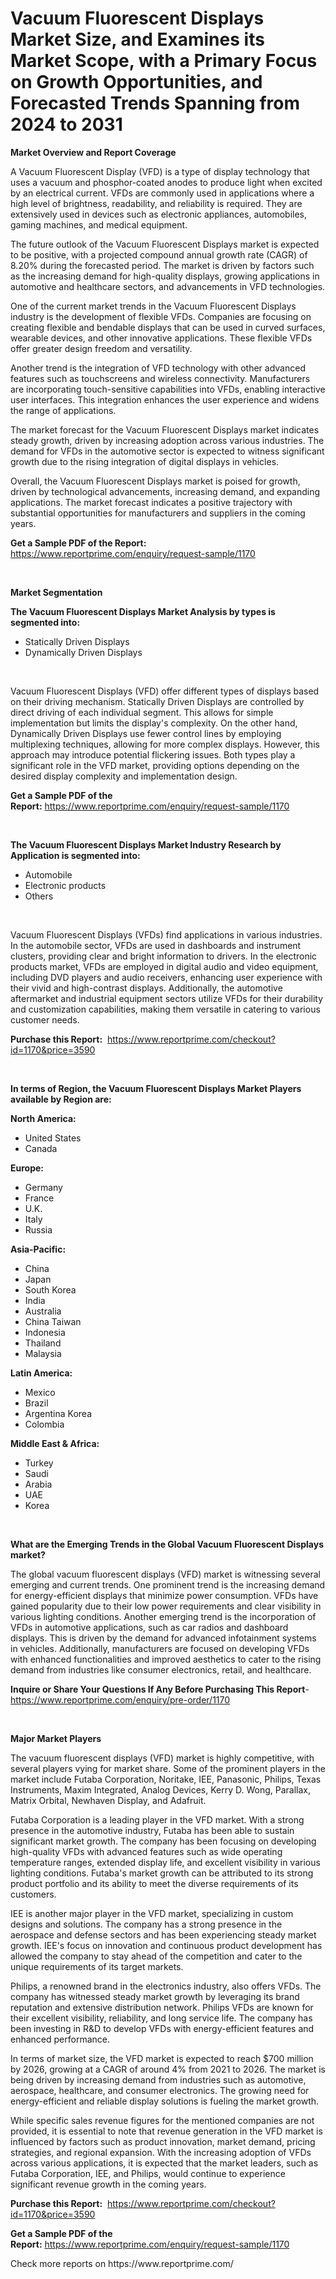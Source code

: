 <p><h1>Vacuum Fluorescent Displays Market Size, and Examines its Market Scope, with a Primary Focus on Growth Opportunities, and Forecasted Trends Spanning from 2024 to 2031</h1></p><p><strong>Market Overview and Report Coverage</strong></p>
<p><p>A Vacuum Fluorescent Display (VFD) is a type of display technology that uses a vacuum and phosphor-coated anodes to produce light when excited by an electrical current. VFDs are commonly used in applications where a high level of brightness, readability, and reliability is required. They are extensively used in devices such as electronic appliances, automobiles, gaming machines, and medical equipment.</p><p>The future outlook of the Vacuum Fluorescent Displays market is expected to be positive, with a projected compound annual growth rate (CAGR) of 8.20% during the forecasted period. The market is driven by factors such as the increasing demand for high-quality displays, growing applications in automotive and healthcare sectors, and advancements in VFD technologies.</p><p>One of the current market trends in the Vacuum Fluorescent Displays industry is the development of flexible VFDs. Companies are focusing on creating flexible and bendable displays that can be used in curved surfaces, wearable devices, and other innovative applications. These flexible VFDs offer greater design freedom and versatility.</p><p>Another trend is the integration of VFD technology with other advanced features such as touchscreens and wireless connectivity. Manufacturers are incorporating touch-sensitive capabilities into VFDs, enabling interactive user interfaces. This integration enhances the user experience and widens the range of applications.</p><p>The market forecast for the Vacuum Fluorescent Displays market indicates steady growth, driven by increasing adoption across various industries. The demand for VFDs in the automotive sector is expected to witness significant growth due to the rising integration of digital displays in vehicles.</p><p>Overall, the Vacuum Fluorescent Displays market is poised for growth, driven by technological advancements, increasing demand, and expanding applications. The market forecast indicates a positive trajectory with substantial opportunities for manufacturers and suppliers in the coming years.</p></p>
<p><strong>Get a Sample PDF of the Report:</strong> <a href="https://www.reportprime.com/enquiry/request-sample/1170">https://www.reportprime.com/enquiry/request-sample/1170</a></p>
<p>&nbsp;</p>
<p><strong>Market Segmentation</strong></p>
<p><strong>The Vacuum Fluorescent Displays Market Analysis by types is segmented into:</strong></p>
<p><ul><li>Statically Driven Displays</li><li>Dynamically Driven Displays</li></ul></p>
<p>&nbsp;</p>
<p><p>Vacuum Fluorescent Displays (VFD) offer different types of displays based on their driving mechanism. Statically Driven Displays are controlled by direct driving of each individual segment. This allows for simple implementation but limits the display's complexity. On the other hand, Dynamically Driven Displays use fewer control lines by employing multiplexing techniques, allowing for more complex displays. However, this approach may introduce potential flickering issues. Both types play a significant role in the VFD market, providing options depending on the desired display complexity and implementation design.</p></p>
<p><strong>Get a Sample PDF of the Report:</strong>&nbsp;<a href="https://www.reportprime.com/enquiry/request-sample/1170">https://www.reportprime.com/enquiry/request-sample/1170</a></p>
<p>&nbsp;</p>
<p><strong>The Vacuum Fluorescent Displays Market Industry Research by Application is segmented into:</strong></p>
<p><ul><li>Automobile</li><li>Electronic products</li><li>Others</li></ul></p>
<p>&nbsp;</p>
<p><p>Vacuum Fluorescent Displays (VFDs) find applications in various industries. In the automobile sector, VFDs are used in dashboards and instrument clusters, providing clear and bright information to drivers. In the electronic products market, VFDs are employed in digital audio and video equipment, including DVD players and audio receivers, enhancing user experience with their vivid and high-contrast displays. Additionally, the automotive aftermarket and industrial equipment sectors utilize VFDs for their durability and customization capabilities, making them versatile in catering to various customer needs.</p></p>
<p><strong>Purchase this Report:</strong>&nbsp; <a href="https://www.reportprime.com/checkout?id=1170&price=3590">https://www.reportprime.com/checkout?id=1170&price=3590</a></p>
<p>&nbsp;</p>
<p><strong>In terms of Region, the Vacuum Fluorescent Displays Market Players available by Region are:</strong></p>
<p>
    <p> <strong> North America: </strong>
        <ul>
            <li>United States</li>
            <li>Canada</li>
        </ul>
        </p> 
    <p> <strong> Europe: </strong>
        <ul>
            <li>Germany</li>
            <li>France</li>
            <li>U.K.</li>
            <li>Italy</li>
            <li>Russia</li>
        </ul>
        </p> 
    <p> <strong> Asia-Pacific: </strong>
        <ul>
            <li>China</li>
            <li>Japan</li>
            <li>South Korea</li>
            <li>India</li>
            <li>Australia</li>
            <li>China Taiwan</li>
            <li>Indonesia</li>
            <li>Thailand</li>
            <li>Malaysia</li>
        </ul>
        </p> 
    <p> <strong> Latin America: </strong>
        <ul>
            <li>Mexico</li>
            <li>Brazil</li>
            <li>Argentina Korea</li>
            <li>Colombia</li>
        </ul>
        </p> 
    <p> <strong> Middle East & Africa: </strong>
        <ul>
            <li>Turkey</li>
            <li>Saudi</li>
            <li>Arabia</li>
            <li>UAE</li>
            <li>Korea</li>
        </ul>
    </p>
    </p>
<p>&nbsp;</p>
<p><strong>What are the Emerging Trends in the Global Vacuum Fluorescent Displays market?</strong></p>
<p><p>The global vacuum fluorescent displays (VFD) market is witnessing several emerging and current trends. One prominent trend is the increasing demand for energy-efficient displays that minimize power consumption. VFDs have gained popularity due to their low power requirements and clear visibility in various lighting conditions. Another emerging trend is the incorporation of VFDs in automotive applications, such as car radios and dashboard displays. This is driven by the demand for advanced infotainment systems in vehicles. Additionally, manufacturers are focused on developing VFDs with enhanced functionalities and improved aesthetics to cater to the rising demand from industries like consumer electronics, retail, and healthcare.</p></p>
<p><strong>Inquire or Share Your Questions If Any Before Purchasing This Report</strong>- <a href="https://www.reportprime.com/enquiry/pre-order/1170">https://www.reportprime.com/enquiry/pre-order/1170</a></p>
<p>&nbsp;</p>
<p><strong>Major Market Players</strong></p>
<p><p>The vacuum fluorescent displays (VFD) market is highly competitive, with several players vying for market share. Some of the prominent players in the market include Futaba Corporation, Noritake, IEE, Panasonic, Philips, Texas Instruments, Maxim Integrated, Analog Devices, Kerry D. Wong, Parallax, Matrix Orbital, Newhaven Display, and Adafruit.</p><p>Futaba Corporation is a leading player in the VFD market. With a strong presence in the automotive industry, Futaba has been able to sustain significant market growth. The company has been focusing on developing high-quality VFDs with advanced features such as wide operating temperature ranges, extended display life, and excellent visibility in various lighting conditions. Futaba's market growth can be attributed to its strong product portfolio and its ability to meet the diverse requirements of its customers.</p><p>IEE is another major player in the VFD market, specializing in custom designs and solutions. The company has a strong presence in the aerospace and defense sectors and has been experiencing steady market growth. IEE's focus on innovation and continuous product development has allowed the company to stay ahead of the competition and cater to the unique requirements of its target markets.</p><p>Philips, a renowned brand in the electronics industry, also offers VFDs. The company has witnessed steady market growth by leveraging its brand reputation and extensive distribution network. Philips VFDs are known for their excellent visibility, reliability, and long service life. The company has been investing in R&D to develop VFDs with energy-efficient features and enhanced performance.</p><p>In terms of market size, the VFD market is expected to reach $700 million by 2026, growing at a CAGR of around 4% from 2021 to 2026. The market is being driven by increasing demand from industries such as automotive, aerospace, healthcare, and consumer electronics. The growing need for energy-efficient and reliable display solutions is fueling the market growth.</p><p>While specific sales revenue figures for the mentioned companies are not provided, it is essential to note that revenue generation in the VFD market is influenced by factors such as product innovation, market demand, pricing strategies, and regional expansion. With the increasing adoption of VFDs across various applications, it is expected that the market leaders, such as Futaba Corporation, IEE, and Philips, would continue to experience significant revenue growth in the coming years.</p></p>
<p><strong>Purchase this Report:</strong>&nbsp;&nbsp;<a href="https://www.reportprime.com/checkout?id=1170&price=3590">https://www.reportprime.com/checkout?id=1170&price=3590</a></p>
<p></p>
<p><strong>Get a Sample PDF of the Report:</strong>&nbsp;<a href="https://www.reportprime.com/enquiry/request-sample/1170">https://www.reportprime.com/enquiry/request-sample/1170</a></p>
<p>Check more reports on https://www.reportprime.com/</p>
